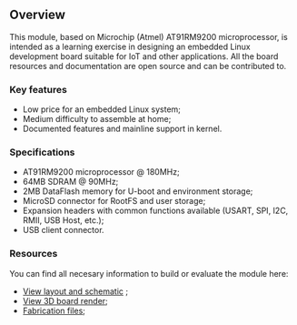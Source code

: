 ## Overview
This module, based on Microchip (Atmel) AT91RM9200 microprocessor, is intended as a learning exercise in designing an embedded Linux development board suitable for IoT and other applications.
 All the board resources and documentation are open source and can be contributed to.

### Key features
 * Low price for an embedded Linux system;
 * Medium difficulty to assemble at home;
 * Documented features and mainline support in kernel.

### Specifications
  * AT91RM9200 microprocessor @ 180MHz;
  * 64MB SDRAM @ 90MHz;
  * 2MB DataFlash memory for U-boot and environment storage;
  * MicroSD connector for RootFS and user storage;
  * Expansion headers with common functions available (USART, SPI, I2C, RMII, USB Host, etc.);
  * USB client connector.

### Resources
You can find all necesary information to build or evaluate the module here:
   - [View layout and schematic](https://cadlab.io/project/1679) ;
   - [View 3D board render](https://a360.co/2G43pcl);
   - [Fabrication files](https://github.com/vd-rd/sbc_at91rm9200/releases);
